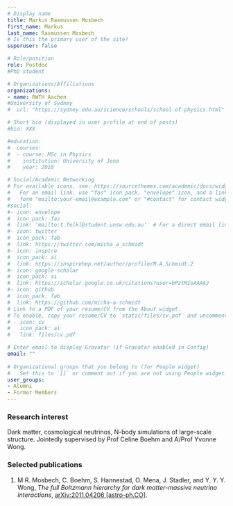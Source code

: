 ```yaml
---
# Display name
title: Markus Rasmussen Mosbech
first_name: Markus
last_name: Rasmussen Mosbech
# Is this the primary user of the site?
superuser: false

# Role/position
role: Postdoc
#PhD student

# Organizations/Affiliations
organizations:
- name: RWTH Aachen
#University of Sydney
#  url: "https://sydney.edu.au/science/schools/school-of-physics.html"

# Short bio (displayed in user profile at end of posts)
#bio: XXX

#education:
#  courses:
#  - course: MSc in Physics
#    institution: University of Jena
#    year: 2018

# Social/Academic Networking
# For available icons, see: https://sourcethemes.com/academic/docs/widgets/#icons
#   For an email link, use "fas" icon pack, "envelope" icon, and a link in the
#   form "mailto:your-email@example.com" or "#contact" for contact widget.
#social:
#- icon: envelope
#  icon_pack: fas
#  link: 'mailto:t.felkl@student.unsw.edu.au'  # For a direct email link, use "mailto:test@example.org". #contact
#- icon: twitter
#  icon_pack: fab
#  link: https://twitter.com/micha_a_schmidt
#- icon: inspire
#  icon_pack: ai
#  link: https://inspirehep.net/author/profile/M.A.Schmidt.2
#- icon: google-scholar
#  icon_pack: ai
#  link: https://scholar.google.co.uk/citations?user=bPztMIoAAAAJ
#- icon: github
#  icon_pack: fab
#  link: https://github.com/micha-a-schmidt
# Link to a PDF of your resume/CV from the About widget.
# To enable, copy your resume/CV to `static/files/cv.pdf` and uncomment the lines below.  
# - icon: cv
#   icon_pack: ai
#   link: files/cv.pdf

# Enter email to display Gravatar (if Gravatar enabled in Config)
email: ""
  
# Organizational groups that you belong to (for People widget)
#   Set this to `[]` or comment out if you are not using People widget.  
user_groups:
- Alumni
- Former Members
---
```

### Research interest
Dark matter, cosmological neutrinos, N-body simulations of large-scale structure.  Jointedly supervised by Prof Celine Boehm and A/Prof Yvonne Wong.

### Selected publications
1. M R. Mosbech, C. Boehm, S. Hannestad, O. Mena, J. Stadler, and Y. Y. Y. Wong, *The full Boltzmann hierarchy for dark matter-massive neutrino interactions*, [arXiv:2011.04206 [astro-ph.CO]](https://arxiv.org/abs/2011.04206).



